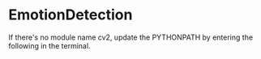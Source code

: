 # EmotionDetection

If there's no module name cv2, update the PYTHONPATH by entering the following in the terminal. <br/>
<html>
  <title>export PYTHONPATH="/usr/local/lib/python2.7/site-packages/:$PYTHONPATH"</title>
</html>
